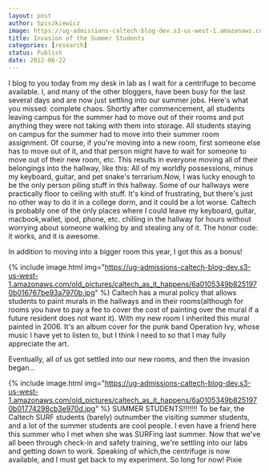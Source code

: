 ```yaml
---
layout: post
author: Spiszkiewicz
image: https://ug-admissions-caltech-blog-dev.s3-us-west-1.amazonaws.com/old_pictures/caltech_as_it_happens/6a0105349b8251970b016767bd8f89970b.jpg
title: Invasion of the Summer Students 
categories: [research]
status: Publish
date: 2012-06-22
---
```


  I blog to you today from my desk in lab as I wait for a centrifuge to become available. I, and many of the other bloggers, have been busy for the last several days and are now just settling into our summer jobs. Here's what you missed: complete chaos. Shortly after commencement, all students leaving campus for the summer had to move out of their rooms and put anything they were not taking with them into storage. All students staying on campus for the summer had to move into their summer room assignment. Of course, if you're moving into a new room, first someone else has to move out of it, and that person might have to wait for someone to move out of their new room, etc. This results in everyone moving all of their belongings into the hallway, like this:
All of my worldly possessions, minus my keyboard, guitar, and pet snake's terrarium.Now, I was lucky enough to be the only person piling stuff in this hallway. Some of our hallways were practically floor to ceiling with stuff. It's kind of frustrating, but there's just no other way to do it in a college dorm, and it could be a lot worse. Caltech is probably one of the only places where I could leave my keyboard, guitar, macbook,wallet, ipod, phone, etc. chilling in the hallway for hours without worrying about someone walking by and stealing any of it. The honor code: it works, and it is awesome.

  In addition to moving into a bigger room this year, I got this as a bonus!


{% include image.html img="https://ug-admissions-caltech-blog-dev.s3-us-west-1.amazonaws.com/old_pictures/caltech_as_it_happens/6a0105349b8251970b016767be93a7970b.jpg" %}
Caltech has a mural policy that allows students to paint murals in the hallways and in their rooms(although for rooms you have to pay a fee to cover the cost of painting over the mural if a future resident does not want it). With my new room I inherited this mural painted in 2006. It's an album cover for the punk band Operation Ivy, whose music I have yet to listen to, but I think I need to so that I may fully appreciate the art.

  Eventually, all of us got settled into our new rooms, and then the invasion began...


{% include image.html img="https://ug-admissions-caltech-blog-dev.s3-us-west-1.amazonaws.com/old_pictures/caltech_as_it_happens/6a0105349b8251970b01774298cb3e970d.jpg" %}
SUMMER STUDENTS!!!!!!!
To be fair, the Caltech SURF students (barely) outnumber the visiting summer students, and a lot of the summer students are cool people. I even have a friend here this summer who I met when she was SURFing last summer. Now that we've all been through check-in and safety training, we're settling into our labs and getting down to work. Speaking of which,the centrifuge is now available, and I must get back to my experiment. So long for now!
Pixie
